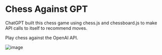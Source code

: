 # Chess Against GPT
ChatGPT built this chess game using chess.js and chessboard.js to make API calls to itself to recommend moves. 

Play chess against the OpenAI API.

![image](https://github.com/SeanTalley/ChessAgainstGPT/assets/55466559/79cd5125-58b2-44ab-a20a-cb06ea30d71d)
